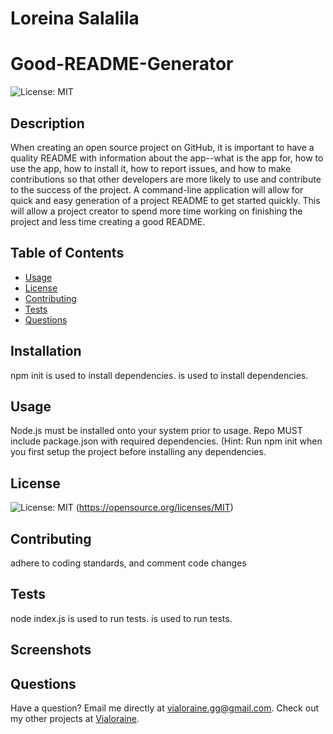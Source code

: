   # Loreina Salalila
  
  # Good-README-Generator
  ![License: MIT](https://img.shields.io/badge/License-MIT-yellow.svg)
  ## Description
  When creating an open source project on GitHub, it is important to have a quality README with information about the app--what is the app for, how to use the app, how to install it, how to report issues, and how to make contributions so that other developers are more likely to use and contribute to the success of the project. A command-line application will allow for quick and easy generation of a project README to get started quickly. This will allow a project creator to spend more time working on finishing the project and less time creating a good README.
  ## Table of Contents
  * [Usage](#usage)
  * [License](#license)
  * [Contributing](#contributing)
  * [Tests](#tests)
  * [Questions](#questions)
  ## Installation
  npm init is used to install dependencies. is used to install dependencies.
  ## Usage
  Node.js must be installed onto your system prior to usage.
  Repo MUST include package.json with required dependencies. (Hint: Run npm init when you first setup the project before installing any dependencies.
  ## License
  ![License: MIT](https://img.shields.io/badge/License-MIT-yellow.svg)
  (https://opensource.org/licenses/MIT)
  ## Contributing
  adhere to coding standards, and comment code changes
  ## Tests
  node index.js is used to run tests. is used to run tests.
  ## Screenshots
  ## Questions
  Have a question? Email me directly at vialoraine.gg@gmail.com.
  Check out my other projects at [Vialoraine](https://github.com/Good-README-Generator).
